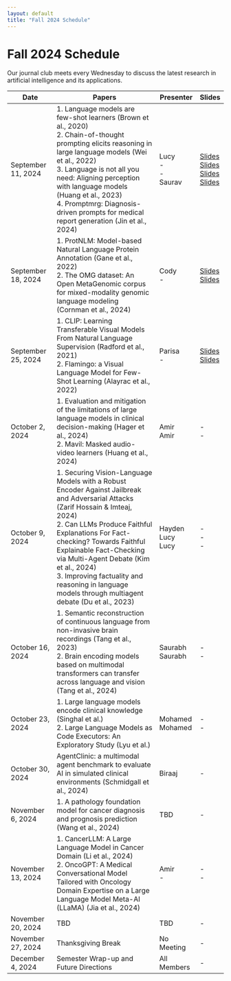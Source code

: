```yaml
---
layout: default
title: "Fall 2024 Schedule"
---
```


# Fall 2024 Schedule

Our journal club meets every Wednesday to discuss the latest research in artificial intelligence and its applications.

| Date | Papers | Presenter | Slides |
|------|--------|-----------|--------|
| September 11, 2024 | 1. Language models are few-shot learners (Brown et al., 2020)<br>2. Chain-of-thought prompting elicits reasoning in large language models (Wei et al., 2022)<br>3. Language is not all you need: Aligning perception with language models (Huang et al., 2023)<br>4. Promptmrg: Diagnosis-driven prompts for medical report generation (Jin et al., 2024) | Lucy<br>-<br>-<br>Saurav | [Slides](/slides/week1/meta_learning.pptx)<br>[Slides](/slides/week1/meta_learning.pptx)<br>[Slides](/slides/week1/meta_learning.pptx)<br>[Slides](/slides/week1/promptmrg.pdf) |
| September 18, 2024 | 1. ProtNLM: Model-based Natural Language Protein Annotation (Gane et al., 2022)<br>2. The OMG dataset: An Open MetaGenomic corpus for mixed-modality genomic language modeling (Cornman et al., 2024) | Cody<br>- | [Slides](/slides/week2/ProtNLM_Model-Based_Natural_Language_Protein_Annotation_1.pdf)<br>[Slides](/slides/week2/The_OMG_Dataset_An_Open_Metagenomic_Corpus_For_Mixed-Modality_Genomic_Language_Modeling_1.pdf) |
| September 25, 2024 | 1. CLIP: Learning Transferable Visual Models From Natural Language Supervision (Radford et al., 2021)<br>2. Flamingo: a Visual Language Model for Few-Shot Learning (Alayrac et al., 2022) | Parisa<br>- | [Slides](/slides/week3/week_3_jc.pdf)<br>[Slides](/slides/week3/week_3_jc.pdf) |
| October 2, 2024 | 1. Evaluation and mitigation of the limitations of large language models in clinical decision-making (Hager et al., 2024)<br>2. Mavil: Masked audio-video learners (Huang et al., 2024) | Amir<br>Amir | -<br>- |
| October 9, 2024 | 1. Securing Vision-Language Models with a Robust Encoder Against Jailbreak and Adversarial Attacks (Zarif Hossain & Imteaj, 2024)<br>2. Can LLMs Produce Faithful Explanations For Fact-checking? Towards Faithful Explainable Fact-Checking via Multi-Agent Debate (Kim et al., 2024)<br>3. Improving factuality and reasoning in language models through multiagent debate (Du et al., 2023) | Hayden<br>Lucy<br>Lucy | -<br>-<br>- |
| October 16, 2024 | 1. Semantic reconstruction of continuous language from non-invasive brain recordings (Tang et al., 2023)<br>2. Brain encoding models based on multimodal transformers can transfer across language and vision (Tang et al., 2024) | Saurabh<br>Saurabh | -<br>- |
| October 23, 2024 | 1. Large language models encode clinical knowledge (Singhal et al.)<br>2. Large Language Models as Code Executors: An Exploratory Study (Lyu et al.) | Mohamed<br>Mohamed | -<br>- |
| October 30, 2024 | AgentClinic: a multimodal agent benchmark to evaluate AI in simulated clinical environments (Schmidgall et al., 2024) | Biraaj | - |
| November 6, 2024 | 1. A pathology foundation model for cancer diagnosis and prognosis prediction (Wang et al., 2024) | TBD | - |
| November 13, 2024 | 1. CancerLLM: A Large Language Model in Cancer Domain (Li et al., 2024)<br>2. OncoGPT: A Medical Conversational Model Tailored with Oncology Domain Expertise on a Large Language Model Meta-AI (LLaMA) (Jia et al., 2024) | Amir<br>- | -<br>- |
| November 20, 2024 | TBD | TBD | - |
| November 27, 2024 | Thanksgiving Break | No Meeting | - |
| December 4, 2024 | Semester Wrap-up and Future Directions | All Members | - |